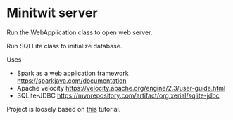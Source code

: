 # Minitwit server

Run the WebApplication class to open web server.

Run SQLLite class to initialize database.

Uses
* Spark as a web application framework
  https://sparkjava.com/documentation
* Apache velocity
  https://velocity.apache.org/engine/2.3/user-guide.html
* SQLite-JDBC
  https://mvnrepository.com/artifact/org.xerial/sqlite-jdbc

Project is loosely based on [this](https://sparkjava.com/tutorials/application-structure) tutorial.
